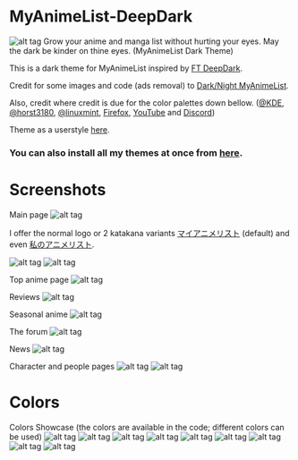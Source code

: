 # MyAnimeList-DeepDark
![alt tag](https://raw.githubusercontent.com/RaitaroH/MyAnimeList-DeepDark/master/Images/MAL%20-%20DeepDark.png)
Grow your anime and manga list without hurting your eyes. May the dark be kinder on thine eyes. (MyAnimeList Dark Theme)

This is a dark theme for MyAnimeList inspired by [FT DeepDark](https://addons.mozilla.org/en-US/firefox/addon/ft-deepdark/?src=search).

Credit for some images and code (ads removal) to [Dark/Night MyAnimeList](https://userstyles.org/styles/120493/dark-night-myanimelist).

Also, credit where credit is due for the color palettes down bellow. ([@KDE](https://github.com/KDE), [@horst3180](https://github.com/horst3180), [@linuxmint](https://github.com/linuxmint), [Firefox](https://www.mozilla.org/en-US/firefox/new/), [YouTube](https://www.youtube.com/) and [Discord](https://discordapp.com/))

Theme as a userstyle [here](https://userstyles.org/styles/146429/myanimelist-deepdark).

### **You can also install all my themes at once from [here](https://github.com/RaitaroH/Import-All-Deepdark).**

# Screenshots
Main page
![alt tag](https://raw.githubusercontent.com/RaitaroH/MyAnimeList-DeepDark/master/Images/Page.png)

I offer the normal logo or 2 katakana variants [マイアニメリスト](https://raw.githubusercontent.com/RaitaroH/MyAnimeList-DeepDark/master/Images/logo_katakana.png) (default) and even [私のアニメリスト](https://raw.githubusercontent.com/RaitaroH/MyAnimeList-DeepDark/master/Images/logo_katakana_V2.png).

![alt tag](https://raw.githubusercontent.com/RaitaroH/MyAnimeList-DeepDark/master/Images/Logo1.png)
![alt tag](https://raw.githubusercontent.com/RaitaroH/MyAnimeList-DeepDark/master/Images/Logo2.png)

Top anime page
![alt tag](https://raw.githubusercontent.com/RaitaroH/MyAnimeList-DeepDark/master/Images/Top.png)

Reviews
![alt tag](https://raw.githubusercontent.com/RaitaroH/MyAnimeList-DeepDark/master/Images/Reviews.png)

Seasonal anime
![alt tag](https://raw.githubusercontent.com/RaitaroH/MyAnimeList-DeepDark/master/Images/Seasonal.png)

The forum
![alt tag](https://raw.githubusercontent.com/RaitaroH/MyAnimeList-DeepDark/master/Images/Forum.png)

News
![alt tag](https://raw.githubusercontent.com/RaitaroH/MyAnimeList-DeepDark/master/Images/News.png)

Character and people pages
![alt tag](https://raw.githubusercontent.com/RaitaroH/MyAnimeList-DeepDark/master/Images/Characters.png)
![alt tag](https://raw.githubusercontent.com/RaitaroH/MyAnimeList-DeepDark/master/Images/People.png)

# Colors
Colors Showcase (the colors are available in the code; different colors can be used)
![alt tag](https://raw.githubusercontent.com/RaitaroH/MyAnimeList-DeepDark/master/Images/ArcDarkColors.png)
![alt tag](https://raw.githubusercontent.com/RaitaroH/MyAnimeList-DeepDark/master/Images/BreezeDarkColors.png)
![alt tag](https://raw.githubusercontent.com/RaitaroH/MyAnimeList-DeepDark/master/Images/DeepDarkColors.png)
![alt tag](https://raw.githubusercontent.com/RaitaroH/MyAnimeList-DeepDark/master/Images/DiscordColors.png)
![alt tag](https://raw.githubusercontent.com/RaitaroH/MyAnimeList-DeepDark/master/Images/FirefoxColors.png)
![alt tag](https://raw.githubusercontent.com/RaitaroH/MyAnimeList-DeepDark/master/Images/Mint-Y-DarkColors.png)
![alt tag](https://raw.githubusercontent.com/RaitaroH/MyAnimeList-DeepDark/master/Images/VertexDarkColors.png)
![alt tag](https://raw.githubusercontent.com/RaitaroH/MyAnimeList-DeepDark/master/Images/YoutubeColors.png)
![alt tag](https://raw.githubusercontent.com/RaitaroH/MyAnimeList-DeepDark/master/Images/9animeColors.png)
